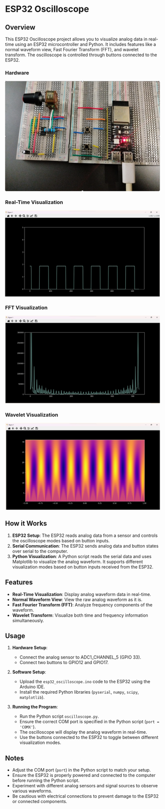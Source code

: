 # ESP32 Oscilloscope


## Overview

This ESP32 Oscilloscope project allows you to visualize analog data in real-time using an ESP32 microcontroller and Python. It includes features like a normal waveform view, Fast Fourier Transform (FFT), and wavelet transform. The oscilloscope is controlled through buttons connected to the ESP32.

### Hardware
![Hardware](images/esp.png)

### Real-Time Visualization
![Real-Time](images/norm.png)

### FFT Visualization
![FFT](images/fft.png)

### Wavelet Visualization
![FFT](images/wavelet.png)



## How it Works

1. **ESP32 Setup**: The ESP32 reads analog data from a sensor and controls the oscilloscope modes based on button inputs.
2. **Serial Communication**: The ESP32 sends analog data and button states over serial to the computer.
3. **Python Visualization**: A Python script reads the serial data and uses Matplotlib to visualize the analog waveform. It supports different visualization modes based on button inputs received from the ESP32.

## Features

- **Real-Time Visualization**: Display analog waveform data in real-time.
- **Normal Waveform View**: View the raw analog waveform as it is.
- **Fast Fourier Transform (FFT)**: Analyze frequency components of the waveform.
- **Wavelet Transform**: Visualize both time and frequency information simultaneously.

## Usage

1. **Hardware Setup**:
   - Connect the analog sensor to ADC1_CHANNEL_5 (GPIO 33).
   - Connect two buttons to GPIO12 and GPIO17.

2. **Software Setup**:
   - Upload the `esp32_oscilloscope.ino` code to the ESP32 using the Arduino IDE.
   - Install the required Python libraries (`pyserial`, `numpy`, `scipy`, `matplotlib`).

3. **Running the Program**:
   - Run the Python script `oscilloscope.py`.
   - Ensure the correct COM port is specified in the Python script (`port = 'COMX'`).
   - The oscilloscope will display the analog waveform in real-time.
   - Use the buttons connected to the ESP32 to toggle between different visualization modes.

## Notes
- Adjust the COM port (`port`) in the Python script to match your setup.
- Ensure the ESP32 is properly powered and connected to the computer before running the Python script.
- Experiment with different analog sensors and signal sources to observe various waveforms.
- Be cautious with electrical connections to prevent damage to the ESP32 or connected components.